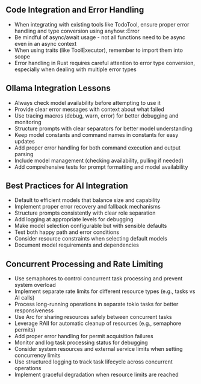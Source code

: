 ## Code Integration and Error Handling
- When integrating with existing tools like TodoTool, ensure proper error handling and type conversion using anyhow::Error
- Be mindful of async/await usage - not all functions need to be async even in an async context
- When using traits (like ToolExecutor), remember to import them into scope
- Error handling in Rust requires careful attention to error type conversion, especially when dealing with multiple error types 

## Ollama Integration Lessons
- Always check model availability before attempting to use it
- Provide clear error messages with context about what failed
- Use tracing macros (debug, warn, error) for better debugging and monitoring
- Structure prompts with clear separators for better model understanding
- Keep model constants and command names in constants for easy updates
- Add proper error handling for both command execution and output parsing
- Include model management (checking availability, pulling if needed)
- Add comprehensive tests for prompt formatting and model availability

## Best Practices for AI Integration
- Default to efficient models that balance size and capability
- Implement proper error recovery and fallback mechanisms
- Structure prompts consistently with clear role separation
- Add logging at appropriate levels for debugging
- Make model selection configurable but with sensible defaults
- Test both happy path and error conditions
- Consider resource constraints when selecting default models
- Document model requirements and dependencies 

## Concurrent Processing and Rate Limiting
- Use semaphores to control concurrent task processing and prevent system overload
- Implement separate rate limits for different resource types (e.g., tasks vs AI calls)
- Process long-running operations in separate tokio tasks for better responsiveness
- Use Arc for sharing resources safely between concurrent tasks
- Leverage RAII for automatic cleanup of resources (e.g., semaphore permits)
- Add proper error handling for permit acquisition failures
- Monitor and log task processing status for debugging
- Consider system resources and external service limits when setting concurrency limits
- Use structured logging to track task lifecycle across concurrent operations
- Implement graceful degradation when resource limits are reached 
